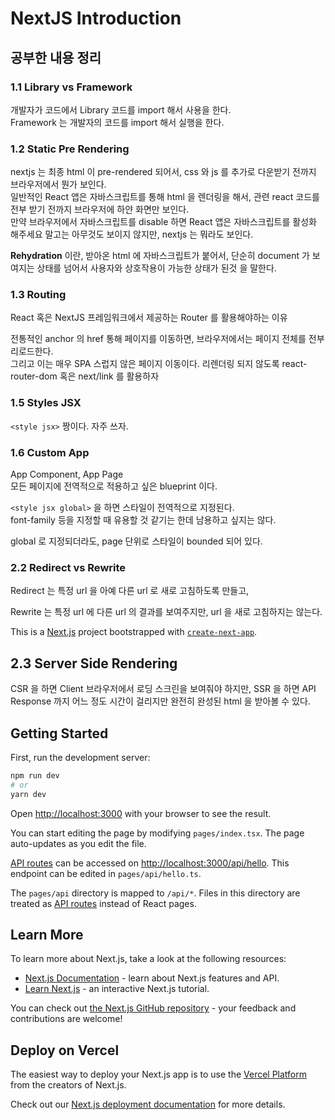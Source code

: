 # NextJS Introduction

## 공부한 내용 정리

### 1.1 Library vs Framework

개발자가 코드에서 Library 코드를 import 해서 사용을 한다. <br>
Framework 는 개발자의 코드를 import 해서 실행을 한다.

### 1.2 Static Pre Rendering

nextjs 는 최종 html 이 pre-rendered 되어서, css 와 js 를 추가로 다운받기 전까지 브라우저에서 뭔가 보인다. <br>
일반적인 React 앱은 자바스크립트를 통해 html 을 렌더링을 해서, 관련 react 코드를 전부 받기 전까지 브라우저에 하얀 화면만 보인다. <br>
만약 브라우저에서 자바스크립트를 disable 하면 React 앱은 자바스크립트를 활성화 해주세요 말고는 아무것도 보이지 않지만, nextjs 는 뭐라도 보인다.

**Rehydration** 이란, 받아온 html 에 자바스크립트가 붙어서, 단순히 document 가 보여지는 상태를 넘어서 사용자와 상호작용이 가능한 상태가 된것 을 말한다.

### 1.3 Routing

React 혹은 NextJS 프레임워크에서 제공하는 Router 를 활용해야하는 이유

전통적인 anchor 의 href 통해 페이지를 이동하면, 브라우저에서는 페이지 전체를 전부 리로드한다. <br>
그리고 이는 매우 SPA 스럽지 않은 페이지 이동이다. 리렌더링 되지 않도록 react-router-dom 혹은 next/link 를 활용하자

### 1.5 Styles JSX

`<style jsx>` 짱이다. 자주 쓰자.

### 1.6 Custom App

App Component, App Page<br>
모든 페이지에 전역적으로 적용하고 싶은 blueprint 이다.

`<style jsx global>` 을 하면 스타일이 전역적으로 지정된다. <br>
font-family 등을 지정할 때 유용할 것 같기는 한데 남용하고 싶지는 않다.

global 로 지정되더라도, page 단위로 스타일이 bounded 되어 있다.

### 2.2 Redirect vs Rewrite

Redirect 는 특정 url 을 아예 다른 url 로 새로 고침하도록 만들고,

Rewrite 는 특정 url 에 다른 url 의 결과를 보여주지만, url 을 새로 고침하지는 않는다.

This is a [Next.js](https://nextjs.org/) project bootstrapped with [`create-next-app`](https://github.com/vercel/next.js/tree/canary/packages/create-next-app).

## 2.3 Server Side Rendering

CSR 을 하면 Client 브라우저에서 로딩 스크린을 보여줘야 하지만,
SSR 을 하면 API Response 까지 어느 정도 시간이 걸리지만 완전히 완성된 html 을 받아볼 수 있다.

## Getting Started

First, run the development server:

```bash
npm run dev
# or
yarn dev
```

Open [http://localhost:3000](http://localhost:3000) with your browser to see the result.

You can start editing the page by modifying `pages/index.tsx`. The page auto-updates as you edit the file.

[API routes](https://nextjs.org/docs/api-routes/introduction) can be accessed on [http://localhost:3000/api/hello](http://localhost:3000/api/hello). This endpoint can be edited in `pages/api/hello.ts`.

The `pages/api` directory is mapped to `/api/*`. Files in this directory are treated as [API routes](https://nextjs.org/docs/api-routes/introduction) instead of React pages.

## Learn More

To learn more about Next.js, take a look at the following resources:

- [Next.js Documentation](https://nextjs.org/docs) - learn about Next.js features and API.
- [Learn Next.js](https://nextjs.org/learn) - an interactive Next.js tutorial.

You can check out [the Next.js GitHub repository](https://github.com/vercel/next.js/) - your feedback and contributions are welcome!

## Deploy on Vercel

The easiest way to deploy your Next.js app is to use the [Vercel Platform](https://vercel.com/new?utm_medium=default-template&filter=next.js&utm_source=create-next-app&utm_campaign=create-next-app-readme) from the creators of Next.js.

Check out our [Next.js deployment documentation](https://nextjs.org/docs/deployment) for more details.
